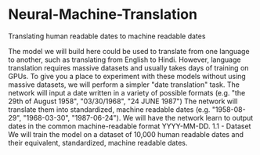 # Neural-Machine-Translation
Translating human readable dates to machine readable dates


The model we will build here could be used to translate from one language to another, such as translating from English to Hindi.
However, language translation requires massive datasets and usually takes days of training on GPUs.
To give you a place to experiment with these models without using massive datasets, we will perform a simpler "date translation" task.
The network will input a date written in a variety of possible formats (e.g. "the 29th of August 1958", "03/30/1968", "24 JUNE 1987")
The network will translate them into standardized, machine readable dates (e.g. "1958-08-29", "1968-03-30", "1987-06-24").
We will have the network learn to output dates in the common machine-readable format YYYY-MM-DD.
1.1 - Dataset
We will train the model on a dataset of 10,000 human readable dates and their equivalent, standardized, machine readable dates. 
